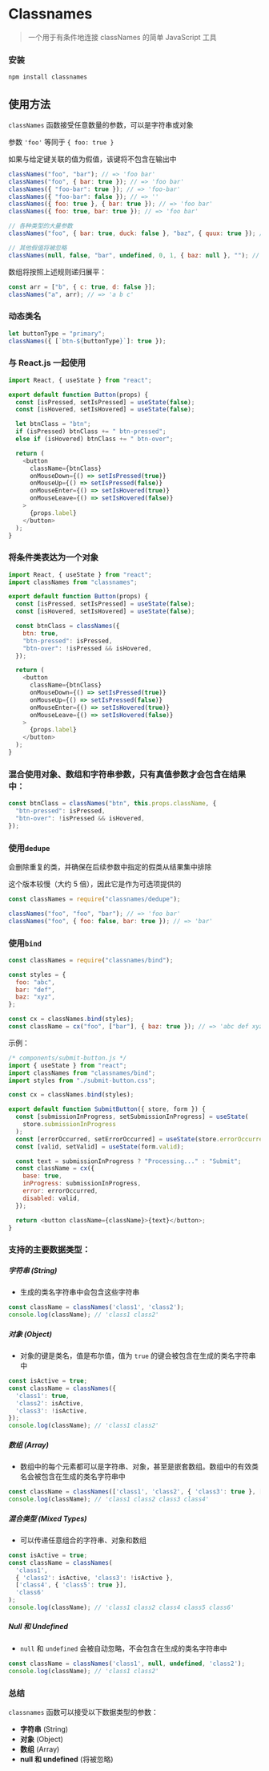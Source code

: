 # Classnames

> 一个用于有条件地连接 classNames 的简单 JavaScript 工具

### 安装

```bash
npm install classnames
```

## 使用方法

`classNames` 函数接受任意数量的参数，可以是字符串或对象

参数 `'foo'` 等同于 `{ foo: true }`

如果与给定键关联的值为假值，该键将不包含在输出中

```js
classNames("foo", "bar"); // => 'foo bar'
classNames("foo", { bar: true }); // => 'foo bar'
classNames({ "foo-bar": true }); // => 'foo-bar'
classNames({ "foo-bar": false }); // => ''
classNames({ foo: true }, { bar: true }); // => 'foo bar'
classNames({ foo: true, bar: true }); // => 'foo bar'

// 各种类型的大量参数
classNames("foo", { bar: true, duck: false }, "baz", { quux: true }); // => 'foo bar baz quux'

// 其他假值将被忽略
classNames(null, false, "bar", undefined, 0, 1, { baz: null }, ""); // => 'bar 1'
```

数组将按照上述规则递归展平：

```js
const arr = ["b", { c: true, d: false }];
classNames("a", arr); // => 'a b c'
```

### 动态类名

```js
let buttonType = "primary";
classNames({ [`btn-${buttonType}`]: true });
```

### 与 React.js 一起使用

```js
import React, { useState } from "react";

export default function Button(props) {
  const [isPressed, setIsPressed] = useState(false);
  const [isHovered, setIsHovered] = useState(false);

  let btnClass = "btn";
  if (isPressed) btnClass += " btn-pressed";
  else if (isHovered) btnClass += " btn-over";

  return (
    <button
      className={btnClass}
      onMouseDown={() => setIsPressed(true)}
      onMouseUp={() => setIsPressed(false)}
      onMouseEnter={() => setIsHovered(true)}
      onMouseLeave={() => setIsHovered(false)}
    >
      {props.label}
    </button>
  );
}
```

### 将条件类表达为一个对象

```js
import React, { useState } from "react";
import classNames from "classnames";

export default function Button(props) {
  const [isPressed, setIsPressed] = useState(false);
  const [isHovered, setIsHovered] = useState(false);

  const btnClass = classNames({
    btn: true,
    "btn-pressed": isPressed,
    "btn-over": !isPressed && isHovered,
  });

  return (
    <button
      className={btnClass}
      onMouseDown={() => setIsPressed(true)}
      onMouseUp={() => setIsPressed(false)}
      onMouseEnter={() => setIsHovered(true)}
      onMouseLeave={() => setIsHovered(false)}
    >
      {props.label}
    </button>
  );
}
```

### 混合使用对象、数组和字符串参数，只有真值参数才会包含在结果中：

```js
const btnClass = classNames("btn", this.props.className, {
  "btn-pressed": isPressed,
  "btn-over": !isPressed && isHovered,
});
```

### 使用`dedupe`

会删除重复的类，并确保在后续参数中指定的假类从结果集中排除

这个版本较慢（大约 5 倍），因此它是作为可选项提供的

```js
const classNames = require("classnames/dedupe");

classNames("foo", "foo", "bar"); // => 'foo bar'
classNames("foo", { foo: false, bar: true }); // => 'bar'
```

### 使用`bind`

```js
const classNames = require("classnames/bind");

const styles = {
  foo: "abc",
  bar: "def",
  baz: "xyz",
};

const cx = classNames.bind(styles);
const className = cx("foo", ["bar"], { baz: true }); // => 'abc def xyz'
```

示例：

```js
/* components/submit-button.js */
import { useState } from "react";
import classNames from "classnames/bind";
import styles from "./submit-button.css";

const cx = classNames.bind(styles);

export default function SubmitButton({ store, form }) {
  const [submissionInProgress, setSubmissionInProgress] = useState(
    store.submissionInProgress
  );
  const [errorOccurred, setErrorOccurred] = useState(store.errorOccurred);
  const [valid, setValid] = useState(form.valid);

  const text = submissionInProgress ? "Processing..." : "Submit";
  const className = cx({
    base: true,
    inProgress: submissionInProgress,
    error: errorOccurred,
    disabled: valid,
  });

  return <button className={className}>{text}</button>;
}
```

### 支持的主要数据类型：

##### 字符串 (String)

- 生成的类名字符串中会包含这些字符串

```js
const className = classNames('class1', 'class2');
console.log(className); // 'class1 class2'
```

##### 对象 (Object)

- 对象的键是类名，值是布尔值，值为 `true` 的键会被包含在生成的类名字符串中

```js
const isActive = true;
const className = classNames({
  'class1': true,
  'class2': isActive,
  'class3': !isActive,
});
console.log(className); // 'class1 class2'
```

##### 数组 (Array)

- 数组中的每个元素都可以是字符串、对象，甚至是嵌套数组。数组中的有效类名会被包含在生成的类名字符串中

```js
const className = classNames(['class1', 'class2', { 'class3': true }, ['class4', { 'class5': false }]]);
console.log(className); // 'class1 class2 class3 class4'
```

##### 混合类型 (Mixed Types)

- 可以传递任意组合的字符串、对象和数组

```js
const isActive = true;
const className = classNames(
  'class1',
  { 'class2': isActive, 'class3': !isActive },
  ['class4', { 'class5': true }],
  'class6'
);
console.log(className); // 'class1 class2 class4 class5 class6'
```

##### Null 和 Undefined

- `null` 和 `undefined` 会被自动忽略，不会包含在生成的类名字符串中

```js
const className = classNames('class1', null, undefined, 'class2');
console.log(className); // 'class1 class2'
```

### 总结

`classnames` 函数可以接受以下数据类型的参数：

- **字符串** (String)
- **对象** (Object)
- **数组** (Array)
- **null 和 undefined** (将被忽略)




